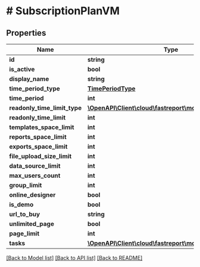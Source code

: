 # # SubscriptionPlanVM

## Properties

Name | Type | Description | Notes
------------ | ------------- | ------------- | -------------
**id** | **string** |  | [optional]
**is_active** | **bool** |  | [optional]
**display_name** | **string** |  | [optional]
**time_period_type** | [**TimePeriodType**](TimePeriodType.md) |  | [optional]
**time_period** | **int** |  | [optional]
**readonly_time_limit_type** | [**\OpenAPI\Client\cloud\fastreport\model\TimePeriodType**](TimePeriodType.md) |  | [optional]
**readonly_time_limit** | **int** |  | [optional]
**templates_space_limit** | **int** |  | [optional]
**reports_space_limit** | **int** |  | [optional]
**exports_space_limit** | **int** |  | [optional]
**file_upload_size_limit** | **int** |  | [optional]
**data_source_limit** | **int** |  | [optional]
**max_users_count** | **int** |  | [optional]
**group_limit** | **int** |  | [optional]
**online_designer** | **bool** |  | [optional]
**is_demo** | **bool** |  | [optional]
**url_to_buy** | **string** |  | [optional]
**unlimited_page** | **bool** |  | [optional]
**page_limit** | **int** |  | [optional]
**tasks** | [**\OpenAPI\Client\cloud\fastreport\model\TaskSettingsVM**](TaskSettingsVM.md) |  | [optional]

[[Back to Model list]](../../README.md#models) [[Back to API list]](../../README.md#endpoints) [[Back to README]](../../README.md)
